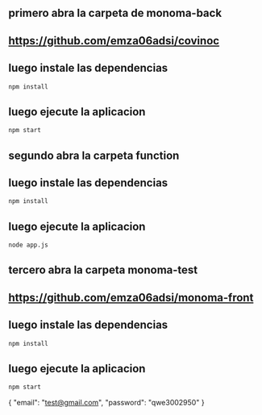 ## primero abra la carpeta de monoma-back

## https://github.com/emza06adsi/covinoc

## luego instale las dependencias

```sh
npm install
```

## luego ejecute la aplicacion

```sh
npm start
```

## segundo abra la carpeta function

## luego instale las dependencias

```sh
npm install
```

## luego ejecute la aplicacion

```sh
node app.js
```

 ## tercero abra la carpeta monoma-test

## https://github.com/emza06adsi/monoma-front

## luego instale las dependencias
```sh
npm install
```

## luego ejecute la aplicacion

```sh
npm start
```
{
  "email": "test@gmail.com",
  "password": "qwe3002950"
}
